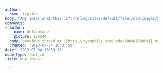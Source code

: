 ```yaml
---
author:
  name: lxprior
body: "ANy Ideas what this is?\r\n[img:sites/default/files/old-images/520660340502_Ju3k3a0K_l_4211.jpg]"
comments:
- author:
    name: defiantone
    picture: 126244
  body: previous thread at [[http://typophile.com/node/68068|68068]] may help
  created: '2013-07-04 16:37:50'
date: '2013-07-04 15:39:15'
node_type: font_id
title: Any ideas?

---
```

